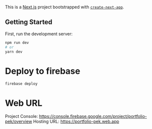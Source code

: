 This is a [Next.js](https://nextjs.org/) project bootstrapped with [`create-next-app`](https://github.com/vercel/next.js/tree/canary/packages/create-next-app).

## Getting Started

First, run the development server:

```bash
npm run dev
# or
yarn dev
```

# Deploy to firebase
```
firebase deploy
```
# Web URL
Project Console: https://console.firebase.google.com/project/portfolio-pek/overview
Hosting URL: https://portfolio-pek.web.app